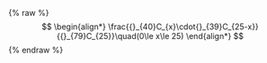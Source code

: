 {% raw %}
$$
\begin{align*}
\frac{{}_{40}C_{x}\cdot{}_{39}C_{25-x}}{{}_{79}C_{25}}\quad(0\le x\le 25)
\end{align*}
$$
{% endraw %}